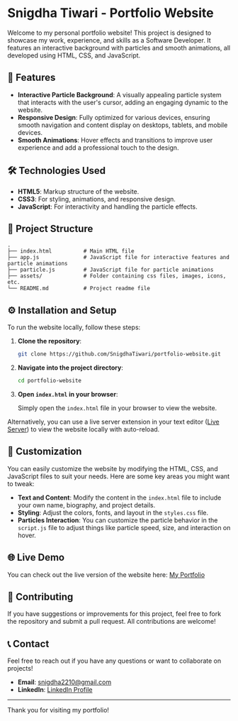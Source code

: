 # Snigdha Tiwari - Portfolio Website

Welcome to my personal portfolio website! This project is designed to showcase my work, experience, and skills as a Software Developer. It features an interactive background with particles and smooth animations, all developed using HTML, CSS, and JavaScript.

## 🚀 Features

- **Interactive Particle Background**: A visually appealing particle system that interacts with the user's cursor, adding an engaging dynamic to the website.
- **Responsive Design**: Fully optimized for various devices, ensuring smooth navigation and content display on desktops, tablets, and mobile devices.
- **Smooth Animations**: Hover effects and transitions to improve user experience and add a professional touch to the design.

## 🛠️ Technologies Used

- **HTML5**: Markup structure of the website.
- **CSS3**: For styling, animations, and responsive design.
- **JavaScript**: For interactivity and handling the particle effects.

## 📂 Project Structure

```
.
├── index.html          # Main HTML file
├── app.js              # JavaScript file for interactive features and particle animations
├── particle.js         # JavaScript file for particle animations
├── assets/             # Folder containing css files, images, icons, etc.
└── README.md           # Project readme file
```

## ⚙️ Installation and Setup

To run the website locally, follow these steps:

1. **Clone the repository**:

   ```bash
   git clone https://github.com/SnigdhaTiwari/portfolio-website.git
   ```

2. **Navigate into the project directory**:

   ```bash
   cd portfolio-website
   ```

3. **Open `index.html` in your browser**:

   Simply open the `index.html` file in your browser to view the website.

Alternatively, you can use a live server extension in your text editor ([Live Server](https://marketplace.visualstudio.com/items?itemName=ritwickdey.LiveServer)) to view the website locally with auto-reload.

## 🎨 Customization

You can easily customize the website by modifying the HTML, CSS, and JavaScript files to suit your needs. Here are some key areas you might want to tweak:

- **Text and Content**: Modify the content in the `index.html` file to include your own name, biography, and project details.
- **Styling**: Adjust the colors, fonts, and layout in the `styles.css` file.
- **Particles Interaction**: You can customize the particle behavior in the `script.js` file to adjust things like particle speed, size, and interaction on hover.

## 🌐 Live Demo

You can check out the live version of the website here: [My Portfolio](https://your-website-link.com)

## 🤝 Contributing

If you have suggestions or improvements for this project, feel free to fork the repository and submit a pull request. All contributions are welcome!

## 📞 Contact

Feel free to reach out if you have any questions or want to collaborate on projects!

- **Email**: snigdha2210@gmail.com
- **LinkedIn**: [LinkedIn Profile](https://linkedin.com/in/snigdhat)

---

Thank you for visiting my portfolio!
